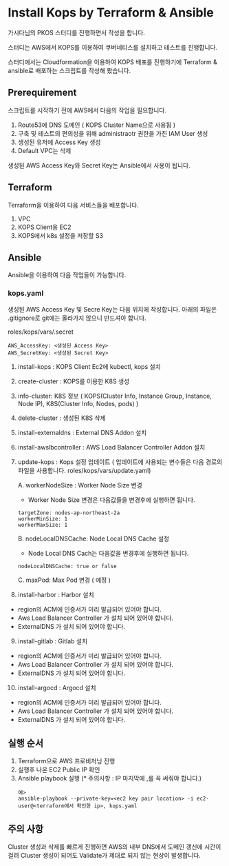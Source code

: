 # Install Kops by Terraform & Ansible

가시다님의 PKOS 스터디를 진행하면서 작성을 합니다.

스터디는 AWS에서 KOPS를 이용하여 쿠버네티스를 설치하고 테스트를 진행합니다.

스터디에서는 Cloudformation을 이용하여 KOPS 배포를 진행하기에 Terraform & ansible로 배포하는 스크립트를 작성해 봤습니다.

## Prerequirement

스크립트를 시작하기 전에 AWS에서 다음의 작업을 필요합니다.

1. Route53에 DNS 도메인 ( KOPS Cluster Name으로 사용됨 )
2. 구축 및 테스트의 편의성을 위해 administraotr 권한을 가진 IAM User 생성
3. 생성된 유저에 Access Key 생성
4. Default VPC는 삭제

생성된 AWS Access Key와 Secret Key는 Ansible에서 사용이 됩니다.

## Terraform

Terraform을 이용하여 다음 서비스들을 배포합니다.

1. VPC
2. KOPS Client용 EC2
3. KOPS에서 k8s 설정을 저장할 S3


## Ansible

Ansible을 이용하여 다음 작업들이 가능합니다.

### kops.yaml 
생성된 AWS Access Key 및 Secre Key는 다음 위치에 작성합니다.
아래의 파일은 .gitignore로 git에는 올라가지 않으니 만드셔야 합니다.

roles/kops/vars/.secret
```
AWS_AccessKey: <생성된 Access Key>
AWS_SecretKey: <생성된 Secret Key>
```

1. install-kops : KOPS Client Ec2에 kubectl, kops 설치
2. create-cluster : KOPS를 이용한 K8S 생성
3. info-cluster: K8S 정보 ( KOPS(Cluster Info, Instance Group, Instance, Node IP), K8S(Cluster Info, Nodes, pods) )
4. delete-cluster : 생성된 K8S 삭제
5. install-externaldns : External DNS Addon 설치
6. install-awslbcontroller : AWS Load Balancer Controller Addon 설치
7. update-kops : Kops 설정 업데이트 ( 업데이트에 사용되는 변수들은 다음 경로의 파일을 사용합니다. roles/kops/vars/update.yaml)

   A. workerNodeSize : Worker Node Size 변경
      * Worker Node Size 변경은 다음값들을 변경후에 실행하면 됩니다.
      ```
      targetZone: nodes-ap-northeast-2a
      workerMinSize: 1
      workerMaxSize: 1
      ```
   B. nodeLocalDNSCache: Node Local DNS Cache 설정
     * Node Local DNS Cach는 다음값을 변경후에 실행하면 됩니다.
     ```
     nodeLocalDNSCache: true or false
     ```
   C. maxPod: Max Pod 변경 ( 예정 )

8. install-harbor : Harbor 설치
  - region의 ACM에 인증서가 미리 발급되어 있어야 합니다.
  - Aws Load Balancer Controller 가 설치 되어 있어야 합니다.
  - ExternalDNS 가 설치 되어 있어야 합니다.

9. install-gitlab : Gitlab 설치
  - region의 ACM에 인증서가 미리 발급되어 있어야 합니다.
  - Aws Load Balancer Controller 가 설치 되어 있어야 합니다.
  - ExternalDNS 가 설치 되어 있어야 합니다.

10. install-argocd : Argocd 설치
  - region의 ACM에 인증서가 미리 발급되어 있어야 합니다.
  - Aws Load Balancer Controller 가 설치 되어 있어야 합니다.
  - ExternalDNS 가 설치 되어 있어야 합니다.

## 실행 순서

1. Terraform으로 AWS 프로비저닝 진행
2. 실행후 나온 EC2 Public IP 확인
3. Ansible playbook 실행 (* 주의사항 : IP 마지막에 ,를 꼭 써줘야 합니다.)
   ```
   예>
   ansible-playbook --private-key=<ec2 key pair location> -i ec2-user@<terraform에서 확인한 ip>, kops.yaml
   ```

## 주의 사항
Cluster 생성과 삭제를 빠르게 진행하면 AWS의 내부 DNS에서 도메인 갱신에 시간이 걸려 Cluster 생성이 되어도 Validate가 제대로 되지 않는 현상이 발생합니다.

